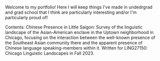 Welcome to my portfolio! Here I will keep things I've made in undedrgrad and grad school that I think are particularly interesting and/or I'm particularly proud of!

Contents:
Chinese Presence in Little Saigon: Survey of the linguistic landscape of the Asian-American enclave in the Uptown neighborhood in Chicago, focusing on the interaction between the well-known presence of the Southeast Asian community there and the apparent presence of Chinese language speaking-members within it. Written for LING27150: Chicago Linguistic Landscapes in Fall 2023.
